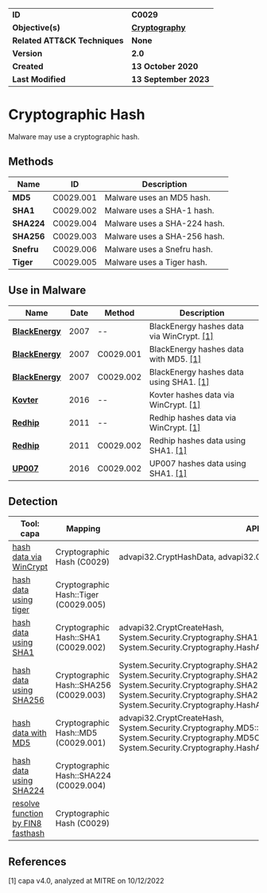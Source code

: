 <table>
<tr>
<td><b>ID</b></td>
<td><b>C0029</b></td>
</tr>
<tr>
<td><b>Objective(s)</b></td>
<td><b><a href="../cryptography">Cryptography</a></b></td>
</tr>
<tr>
<td><b>Related ATT&CK Techniques</b></td>
<td><b>None</b></td>
</tr>
<tr>
<td><b>Version</b></td>
<td><b>2.0</b></td>
</tr>
<tr>
<td><b>Created</b></td>
<td><b>13 October 2020</b></td>
</tr>
<tr>
<td><b>Last Modified</b></td>
<td><b>13 September 2023</b></td>
</tr>
</table>


# Cryptographic Hash

Malware may use a cryptographic hash. 

## Methods

|Name|ID|Description|
|---|---|---|
|**MD5**|C0029.001|Malware uses an MD5 hash.|
|**SHA1**|C0029.002|Malware uses a SHA-1 hash.|
|**SHA224**|C0029.004|Malware uses a SHA-224 hash.|
|**SHA256**|C0029.003|Malware uses a SHA-256 hash.|
|**Snefru**|C0029.006|Malware uses a Snefru hash.|
|**Tiger**|C0029.005|Malware uses a Tiger hash.|

## Use in Malware

|Name|Date|Method|Description|
|---|---|---|---|
|[**BlackEnergy**](../xample-malware/blackenergy.md)|2007|--|BlackEnergy hashes data via WinCrypt. [[1]](#1)|
|[**BlackEnergy**](../xample-malware/blackenergy.md)|2007|C0029.001|BlackEnergy hashes data with MD5. [[1]](#1)|
|[**BlackEnergy**](../xample-malware/blackenergy.md)|2007|C0029.002|BlackEnergy hashes data using SHA1. [[1]](#1)|
|[**Kovter**](../xample-malware/kovter.md)|2016|--|Kovter hashes data via WinCrypt. [[1]](#1)|
|[**Redhip**](../xample-malware/rebhip.md)|2011|--|Redhip hashes data via WinCrypt. [[1]](#1)|
|[**Redhip**](../xample-malware/rebhip.md)|2011|C0029.002|Redhip hashes data using SHA1. [[1]](#1)|
|[**UP007**](../xample-malware/up007.md)|2016|C0029.002|UP007 hashes data using SHA1. [[1]](#1)|

## Detection

|Tool: capa|Mapping|APIs|
|---|---|---|
|[hash data via WinCrypt](https://github.com/mandiant/capa-rules/blob/master/data-manipulation/hashing/hash-data-via-wincrypt.yml)|Cryptographic Hash (C0029)|advapi32.CryptHashData, advapi32.CryptGetHashParam|
|[hash data using tiger](https://github.com/mandiant/capa-rules/blob/master/data-manipulation/hashing/tiger/hash-data-using-tiger.yml)|Cryptographic Hash::Tiger (C0029.005)| |
|[hash data using SHA1](https://github.com/mandiant/capa-rules/blob/master/data-manipulation/hashing/sha1/hash-data-using-sha1.yml)|Cryptographic Hash::SHA1 (C0029.002)|advapi32.CryptCreateHash, System.Security.Cryptography.SHA1Managed::ctor, System.Security.Cryptography.HashAlgorithm::ComputeHash|
|[hash data using SHA256](https://github.com/mandiant/capa-rules/blob/master/data-manipulation/hashing/sha256/hash-data-using-sha256.yml)|Cryptographic Hash::SHA256 (C0029.003)|System.Security.Cryptography.SHA256Managed::Initialize, System.Security.Cryptography.SHA256CryptoServiceProvider::Initialize, System.Security.Cryptography.SHA256::Create, System.Security.Cryptography.SHA256Managed::ctor, System.Security.Cryptography.HashAlgorithm::ComputeHash|
|[hash data with MD5](https://github.com/mandiant/capa-rules/blob/master/data-manipulation/hashing/md5/hash-data-with-md5.yml)|Cryptographic Hash::MD5 (C0029.001)|advapi32.CryptCreateHash, System.Security.Cryptography.MD5::Create, System.Security.Cryptography.MD5CryptoServiceProvider::ctor, System.Security.Cryptography.HashAlgorithm::ComputeHash|
|[hash data using SHA224](https://github.com/mandiant/capa-rules/blob/master/data-manipulation/hashing/sha224/hash-data-using-sha224.yml)|Cryptographic Hash::SHA224 (C0029.004)| |
|[resolve function by FIN8 fasthash](https://github.com/mandiant/capa-rules/blob/master/linking/runtime-linking/resolve-function-by-fin8-fasthash.yml)|Cryptographic Hash (C0029)| |

## References

<a name="1">[1]</a> capa v4.0, analyzed at MITRE on 10/12/2022


